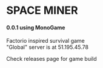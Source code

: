 # SPACE MINER
#### 0.0.1 using MonoGame
Factorio inspired survival game \
"Global" server is at 51.195.45.78

Check releases page for game build